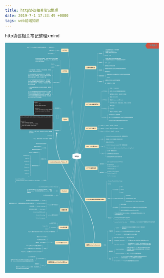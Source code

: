 ```yaml
---
title: http协议相关笔记整理
date: 2019-7-1 17:33:49 +0800
tags: web前端知识
---
```


http协议相关笔记整理xmind

![http](../public/images/http_xmind.png)
